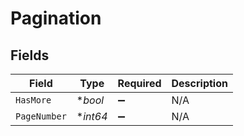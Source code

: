 # Pagination


## Fields

| Field              | Type               | Required           | Description        |
| ------------------ | ------------------ | ------------------ | ------------------ |
| `HasMore`          | **bool*            | :heavy_minus_sign: | N/A                |
| `PageNumber`       | **int64*           | :heavy_minus_sign: | N/A                |